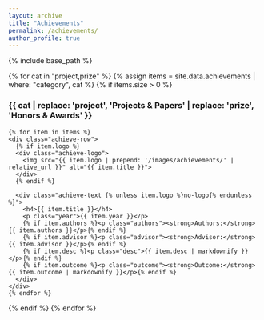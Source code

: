 ```yaml
---
layout: archive
title: "Achievements"
permalink: /achievements/
author_profile: true
---
```


{% include base_path %}

{% for cat in "project,prize" %}
  {% assign items = site.data.achievements | where: "category", cat %}
  {% if items.size > 0 %}
    <h3 id="{{ cat }}">{{ cat | replace: 'project', 'Projects & Papers' | replace: 'prize', 'Honors & Awards' }}</h3>

    {% for item in items %}
    <div class="achieve-row">
      {% if item.logo %}
      <div class="achieve-logo">
        <img src="{{ item.logo | prepend: '/images/achievements/' | relative_url }}" alt="{{ item.title }}">
      </div>
      {% endif %}

      <div class="achieve-text {% unless item.logo %}no-logo{% endunless %}">
        <h4>{{ item.title }}</h4>
        <p class="year">{{ item.year }}</p>
        {% if item.authors %}<p class="authors"><strong>Authors:</strong> {{ item.authors }}</p>{% endif %}
        {% if item.advisor %}<p class="advisor"><strong>Advisor:</strong> {{ item.advisor }}</p>{% endif %}
        {% if item.desc %}<p class="desc">{{ item.desc | markdownify }}</p>{% endif %}
        {% if item.outcome %}<p class="outcome"><strong>Outcome:</strong> {{ item.outcome | markdownify }}</p>{% endif %}
      </div>
    </div>
    {% endfor %}
  {% endif %}
{% endfor %}

